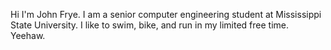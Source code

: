 Hi I'm John Frye. I am a senior computer engineering student
at Mississippi State University. I like to swim, bike, and run in
my limited free time. Yeehaw.